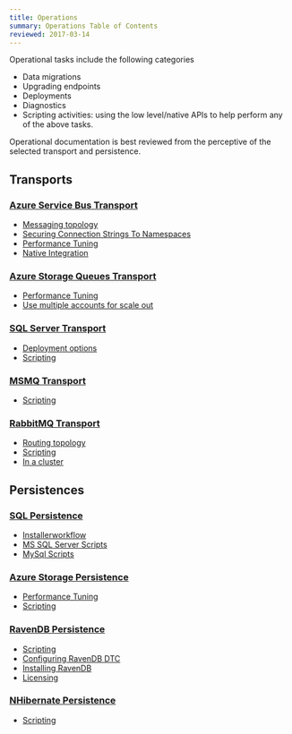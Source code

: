 ```yaml
---
title: Operations
summary: Operations Table of Contents
reviewed: 2017-03-14
---
```


Operational tasks include the following categories

 * Data migrations
 * Upgrading endpoints
 * Deployments
 * Diagnostics
 * Scripting activities: using the low level/native APIs to help perform any of the above tasks.

Operational documentation is best reviewed from the perceptive of the selected transport and persistence.


## Transports


### [Azure Service Bus Transport](/nservicebus/azure-service-bus/)

 * [Messaging topology](/nservicebus/azure-service-bus/topologies/)
 * [Securing Connection Strings To Namespaces](/nservicebus/azure-service-bus/securing-connection-strings.md)
 * [Performance Tuning](/nservicebus/azure-service-bus/performance-tuning.md)
 * [Native Integration](/nservicebus/azure-service-bus/native-integration.md)


### [Azure Storage Queues Transport](/nservicebus/azure-storage-queues/)

 * [Performance Tuning](/nservicebus/azure-storage-queues/performance-tuning.md)
 * [Use multiple accounts for scale out](/nservicebus/azure-storage-queues/multi-storageaccount-support.md)


### [SQL Server Transport](/nservicebus/sqlserver/)

 * [Deployment options](/nservicebus/sqlserver/deployment-options.md)
 * [Scripting](/nservicebus/sqlserver/operations-scripting.md)


### [MSMQ Transport](/nservicebus/msmq/)

 * [Scripting](/nservicebus/msmq/operations-scripting.md)


### [RabbitMQ Transport](/nservicebus/rabbitmq/)

 * [Routing topology](/nservicebus/rabbitmq/routing-topology.md)
 * [Scripting](/nservicebus/rabbitmq/operations-scripting.md)
 * [In a cluster](/nservicebus/rabbitmq/cluster.md)


## Persistences


### [SQL Persistence](/persistence/sql/)

 * [Installerworkflow](/persistence/sql/installer-workflow.md)
 * [MS SQL Server Scripts](/persistence/sql/sqlserver-scripts.md)
 * [MySql Scripts](/persistence/sql/mysql-scripts.md)


### [Azure Storage Persistence](/persistence/azure-storage/)

 * [Performance Tuning](/persistence/azure-storage/performance-tuning.md)
 * [Scripting](/persistence/azure-storage/scripting.md)


### [RavenDB Persistence](/persistence/ravendb/)

 * [Scripting](/persistence/ravendb/operations-scripting.md)
 * [Configuring RavenDB DTC](/persistence/ravendb/manual-dtc-settings.md)
 * [Installing RavenDB](/persistence/ravendb/installation.md)
 * [Licensing](/persistence/ravendb/licensing.md)


### [NHibernate Persistence](/persistence/nhibernate/)

 * [Scripting](/persistence/nhibernate/scripting.md)
